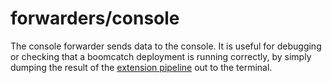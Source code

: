# forwarders/console

The console forwarder
sends data to the console.
It is useful for debugging
or checking that
a boomcatch deployment
is running correctly,
by simply dumping
the result of the [extension pipeline][extensions]
out to the terminal.

[extensions]: ../extensions.md

